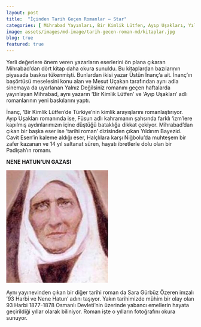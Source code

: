 ```yaml
---
layout: post
title:  "İçinden Tarih Geçen Romanlar – Star"
categories: [ Mihrabad Yayınları, Bir Kimlik Lütfen, Ayıp Uşakları, Yıldırım Beyazıd, 93 Harbi ve Nene Hatun, ]
image: assets/images/md-image/tarih-gecen-roman-md/kitaplar.jpg 
blog: true
featured: true
---
```


Yerli değerlere önem veren yazarların eserlerini ön plana çıkaran Mihrabad’dan dört kitap daha okura sunuldu. Bu kitaplardan bazılarının piyasada baskısı tükenmişti. Bunlardan ikisi yazar Üstün İnanç’a ait. İnanç’ın başörtüsü meselesini konu alan ve Mesut Uçakan tarafından aynı adla sinemaya da uyarlanan Yalnız Değilsiniz romanını geçen haftalarda yayınlayan Mihrabad, aynı yazarın ‘Bir Kimlik Lütfen’ ve ‘Ayıp Uşakları’ adlı romanlarının yeni baskılarını yaptı.

İnanç, ‘Bir Kimlik Lütfen’de Türkiye’nin kimlik arayışlarını romanlaştırıyor. Ayıp Uşakları romanında ise, Füsun adlı kahramanın şahsında farklı ‘izm’lere kapılmış aydınlarımızın içine düştüğü bataklığa dikkat çekiyor. Mihrabad’dan çıkan bir başka eser ise ‘tarihi roman’ dizisinden çıkan Yıldırım Bayezid. Cavit Esen’in kaleme aldığı eser, Halçlılara karşı Niğbolu’da muhteşem bir zafer kazanan ve 14 yıl saltanat süren, hayatı ibretlerle dolu olan bir Padişah’ın romanı.

**NENE HATUN’UN GAZASI**

![](assets/images/md-image/tarih-gecen-roman-md/nene-hatun.jpg)

Aynı yayınevinden çıkan bir diğer tarihi roman da Sara Gürbüz Özeren imzalı ’93 Harbi ve Nene Hatun’ adını taşıyor. Yakın tarihimizde mühim bir olay olan 93 Harbi 1877-1878 Osmanlı Devleti’nin üzerinde yabancı emellerin hayata geçirildiği yıllar olarak biliniyor. Roman işte o yılların fotoğrafını okura sunuyor.